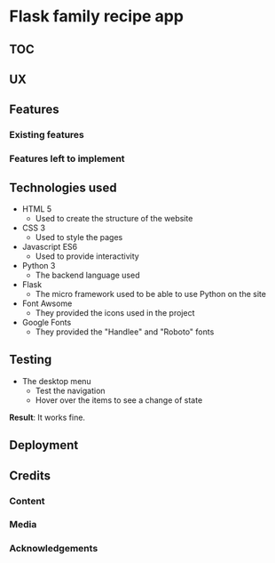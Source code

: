 # Flask family recipe app

## TOC

## UX

## Features

### Existing features

### Features left to implement

## Technologies used

* HTML 5
  * Used to create the structure of the website
* CSS 3
  * Used to style the pages
* Javascript ES6
  * Used to provide interactivity
* Python 3 
  * The backend language used
* Flask
  * The micro framework used to be able to use Python on the site
* Font Awsome
  * They provided the icons used in the project
* Google Fonts 
  * They provided the "Handlee" and "Roboto" fonts   

## Testing

* The desktop menu
  * Test the navigation
  * Hover over the items to see a change of state

**Result**: It works fine.

## Deployment

## Credits

### Content

### Media

### Acknowledgements
